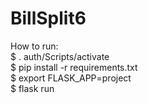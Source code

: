 # BillSplit6  
  
How to run:  
$ . auth/Scripts/activate  
$ pip install -r requirements.txt  
$ export FLASK_APP=project  
$ flask run  
